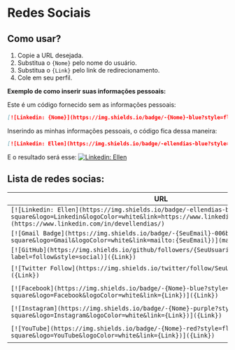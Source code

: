 # Redes Sociais

## Como usar? 
1. Copie a URL desejada.
2. Substitua o `{Nome}` pelo nome do usuário.
4. Substitua o `{Link}` pelo link de redirecionamento.
4. Cole em seu perfil.

**Exemplo de como inserir suas informações pessoais:** 


Este é um código fornecido sem as informações pessoais:
```md
[![Linkedin: {Nome}](https://img.shields.io/badge/-{Nome}-blue?style=flat-square&logo=Linkedin&logoColor=white&link={Link}/)]({Link})
```
Inserindo as minhas informações pessoais, o código fica dessa maneira: 
```md
[![Linkedin: Ellen](https://img.shields.io/badge/-ellendias-blue?style=flat-square&logo=Linkedin&logoColor=white&link=https://www.linkedin.com/in/devellenias/)](https://www.linkedin.com/in/devellendias/)
```
E o resultado será esse: 
[![Linkedin: Ellen](https://img.shields.io/badge/-ellendias-blue?style=flat-square&logo=Linkedin&logoColor=white&link=https://www.linkedin.com/in/devellenias/)](https://www.linkedin.com/in/devellendias/)



## Lista de redes socias:



| URL                                                                                     | Ícone                                                                                                                                              |
|-----------------------------------------------------------------------------------------|----------------------------------------------------------------------------------------------------------------------------------------------------|
| `[![Linkedin: Ellen](https://img.shields.io/badge/-ellendias-blue?style=flat-square&logo=Linkedin&logoColor=white&link=https://www.linkedin.com/in/devellenias/)](https://www.linkedin.com/in/devellendias/)` | ![Linkedin](https://img.shields.io/badge/-Linkedin-blue?style=flat-square&logo=Linkedin&logoColor=white)                                 |
| `[![Gmail Badge](https://img.shields.io/badge/-{SeuEmail}-006bed?style=flat-square&logo=Gmail&logoColor=white&link=mailto:{SeuEmail})](mailto:{SeuEmail})`   | ![Gmail](https://img.shields.io/badge/-Gmail-006bed?style=flat-square&logo=Gmail&logoColor=white)                                               |
| `[![GitHub](https://img.shields.io/github/followers/{SeuUsuario}?label=follow&style=social)]({Link})`                                 | ![GitHub](https://img.shields.io/github/followers/{SeuUsuario}?label=follow&style=social)                                                              |
| `[![Twitter Follow](https://img.shields.io/twitter/follow/SeuUsuario?style=social)]({Link})`                                     | ![Twitter Follow](https://img.shields.io/twitter/follow/SeuUsuario?style=social)                                                                      |
| `[![Facebook](https://img.shields.io/badge/-{Nome}-blue?style=flat-square&logo=Facebook&logoColor=white&link={Link})]({Link})`     | ![Facebook](https://img.shields.io/badge/-Facebook-blue?style=flat-square&logo=Facebook&logoColor=white)                                           |
| `[![Instagram](https://img.shields.io/badge/-{Nome}-purple?style=flat-square&logo=Instagram&logoColor=white&link={Link})]({Link})` | ![Instagram](https://img.shields.io/badge/-Instagram-purple?style=flat-square&logo=Instagram&logoColor=white)                                       |
| `[![YouTube](https://img.shields.io/badge/-{Nome}-red?style=flat-square&logo=YouTube&logoColor=white&link={Link})]({Link})`       | ![YouTube](https://img.shields.io/badge/-YouTube-red?style=flat-square&logo=YouTube&logoColor=white)                                                 |
